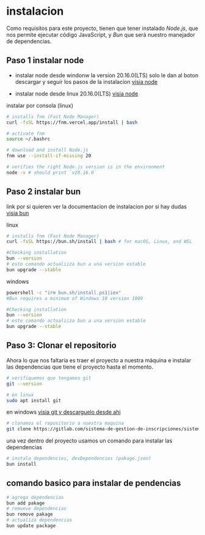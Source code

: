 # instalacion

Como requisitos para este proyecto, tienen que tener instalado *Node.js*, que nos permite ejecutar código JavaScript, y *Bun* que será nuestro manejador de dependencias.

<h2>Paso 1 instalar node</h2>

- instalar node desde windonw la version 20.16.0(LTS) solo le dan al boton descargar y seguir los pasos de la instalacion [visia node](https://nodejs.org/en)

- instalar node desde linux 20.16.0(LTS) [visia node](https://nodejs.org/en/download/package-manager)

instalar por consola (linux)

```bash
# installs fnm (Fast Node Manager)
curl -fsSL https://fnm.vercel.app/install | bash

# activate fnm
source ~/.bashrc

# download and install Node.js
fnm use --install-if-missing 20

# verifies the right Node.js version is in the environment
node -v # should print `v20.16.0`
```

<h2>Paso 2 instalar bun</h2>

link por si quieren ver la documentacion de instalacion por si hay dudas  [visia bun](https://bun.sh/docs/installation)

linux

```bash
# installs fnm (Fast Node Manager)
curl -fsSL https://bun.sh/install | bash # for macOS, Linux, and WSL

#Checking installation
bun --version
# este comando actualiiza bun a una version estable
bun upgrade --stable
```

windows

```bash
powershell -c "irm bun.sh/install.ps1|iex"
#Bun requires a minimum of Windows 10 version 1809

#Checking installation
bun --version
# este comando actualiiza bun a una version estable
bun upgrade --stable
```

## Paso 3: Clonar el repositorio

Ahora lo que nos faltaría es traer el proyecto a nuestra máquina e instalar las dependencias que tiene el proyecto hasta el momento.

```bash
# verifiquemos que tengamos git 
git --version

# en linux
sudo apt install git

```

en windows [visia git y descarguelo desde ahi](https://git-scm.com/download/win)

```bash
# clonamos el repositorio a nuestra maquina
git clone https://gitlab.com/sistema-de-gestion-de-inscripciones/sistema-inscripciones-node.git
```

una vez dentro del proyecto usamos un comando para instalar las dependencias

```bash
# instala dependencies, devDependencies (pakage.json)
bun install

```
<h2> comando basico para instalar de pendencias</h2>

```bash
# agrega dependencias
bun add pakage
# remueve dependencias
bun remove pakage
# actualiza dependencias
bun update package
```
